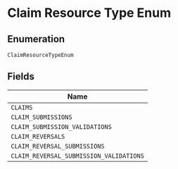 
# Claim Resource Type Enum

## Enumeration

`ClaimResourceTypeEnum`

## Fields

| Name |
|  --- |
| `CLAIMS` |
| `CLAIM_SUBMISSIONS` |
| `CLAIM_SUBMISSION_VALIDATIONS` |
| `CLAIM_REVERSALS` |
| `CLAIM_REVERSAL_SUBMISSIONS` |
| `CLAIM_REVERSAL_SUBMISSION_VALIDATIONS` |

